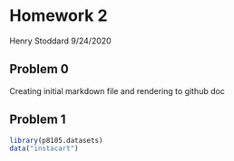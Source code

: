 Homework 2
================
Henry Stoddard
9/24/2020

## Problem 0

Creating initial markdown file and rendering to github doc

## Problem 1

``` r
library(p8105.datasets)
data("instacart")
```
